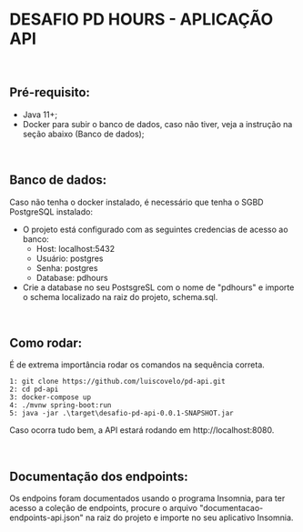# DESAFIO PD HOURS - APLICAÇÃO API

<br>

## Pré-requisito:

- Java 11+;
- Docker para subir o banco de dados, caso não tiver, veja a instrução na seção abaixo (Banco de dados);

<br>

## Banco de dados:

Caso não tenha o docker instalado, é necessário que tenha o SGBD PostgreSQL instalado:

- O projeto está configurado com as seguintes credencias de acesso ao banco:
    - Host: localhost:5432
    - Usuário: postgres
    - Senha: postgres
    - Database: pdhours
- Crie a database no seu PostsgreSL com o nome de "pdhours" e importe o schema localizado na raiz do projeto, schema.sql.

<br>

## Como rodar:
    
É de extrema importância rodar os comandos na sequência correta.

    1: git clone https://github.com/luiscovelo/pd-api.git
    2: cd pd-api
    3: docker-compose up
    4: ./mvnw spring-boot:run
    5: java -jar .\target\desafio-pd-api-0.0.1-SNAPSHOT.jar

Caso ocorra tudo bem, a API estará rodando em http://localhost:8080.

<br>

## Documentação dos endpoints:

Os endpoins foram documentados usando o programa Insomnia, para ter acesso a coleção de endpoints, procure o arquivo "documentacao-endpoints-api.json" na raiz do projeto e importe no seu aplicativo Insomnia.